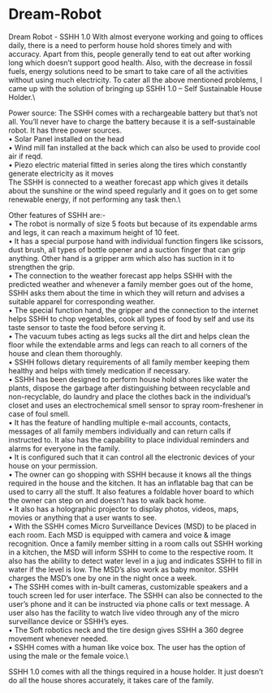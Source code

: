 # Dream-Robot
Dream Robot - SSHH 1.0
With almost everyone working and going to offices daily, there is a need to perform house hold shores timely and with accuracy. Apart from this, people generally tend to eat out after working long which doesn’t support good health. Also, with the decrease in fossil fuels, energy solutions need to be smart to take care of all the activities without using much electricity. To cater all the above mentioned problems, I came up with the solution of bringing up SSHH 1.0 – Self Sustainable House Holder.\\

Power source: The SSHH comes with a rechargeable battery but that’s not all. You’ll never have to charge the battery because it is a self-sustainable robot. It has three power sources.\
•	Solar Panel installed on the head\
•	Wind mill fan installed at the back which can also be used to provide cool air if reqd. \
•	Piezo electric material fitted in series along the tires which constantly generate electricity as it moves\
The SSHH is connected to a weather forecast app which gives it details about the sunshine or the wind speed regularly and it goes on to get some renewable energy, if not performing any task then.\

Other features of SSHH are:-\
•	The robot is normally of size 5 foots but because of its expendable arms and legs, it can reach a maximum height of 10 feet.\
•	It has a special purpose hand with individual function fingers like scissors, dust brush, all types of bottle opener and a suction finger that can grip anything. Other hand is a gripper arm which also has suction in it to strengthen the grip. \
•	The connection to the weather forecast app helps SSHH with the predicted weather and whenever a family member goes out of the home, SSHH asks them about the time in which they will return and advises a suitable apparel for corresponding weather.\
•	The special function hand, the gripper and the connection to the internet helps SSHH to chop vegetables, cook all types of food by self and use its taste sensor to taste the food before serving it.\
•	The vacuum tubes acting as legs sucks all the dirt and helps clean the floor while the extendable arms and legs can reach to all corners of the house and clean them thoroughly.\
•	SSHH follows dietary requirements of all family member keeping them healthy and helps with timely medication if necessary.\
•	SSHH has been designed to perform house hold shores like water the plants, dispose the garbage after distinguishing between recyclable and non-recyclable, do laundry and place the clothes back in the individual’s closet and uses an electrochemical smell sensor to spray room-freshener in case of foul smell.\
•	It has the feature of handling multiple e-mail accounts, contacts, messages of all family members individually and can return calls if instructed to. It also has the capability to place individual reminders and alarms for everyone in the family.\
•	It is configured such that it can control all the electronic devices of your house on your permission.\
•	The owner can go shopping with SSHH because it knows all the things required in the house and the kitchen. It has an inflatable bag that can be used to carry all the stuff. It also features a foldable hover board to which the owner can step on and doesn’t has to walk back home.\
•	It also has a holographic projector to display photos, videos, maps, movies or anything that a user wants to see.\
•	With the SSHH comes Micro Surveillance Devices (MSD) to be placed in each room. Each MSD is equipped with camera and voice & image recognition. Once a family member sitting in a room calls out SSHH working in a kitchen, the MSD will inform SSHH to come to the respective room. It also has the ability to detect water level in a jug and indicates SSHH to fill in water if the level is low. The MSD’s also work as baby monitor. SSHH charges the MSD’s one by one in the night once a week.\
•	The SSHH comes with in-built cameras, customizable speakers and a touch screen led for user interface. The SSHH can also be connected to the user’s phone and it can be instructed via phone calls or text message. A user also has the facility to watch live video through any of the micro surveillance device or SSHH’s eyes.\
•	The Soft robotics neck and the tire design gives SSHH a 360 degree movement whenever needed.\
•	SSHH comes with a human like voice box. The user has the option of using the male or the female voice.\

SSHH 1.0 comes with all the things required in a house holder. It just doesn’t do all the house shores accurately, it takes care of the family.
